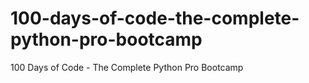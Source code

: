 # 100-days-of-code-the-complete-python-pro-bootcamp
 100 Days of Code - The Complete Python Pro Bootcamp
